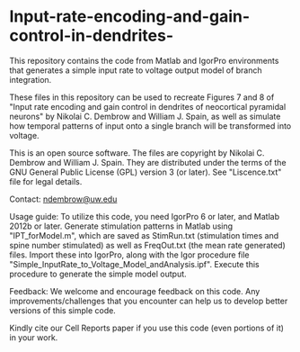 # Input-rate-encoding-and-gain-control-in-dendrites-
This repository contains the code from Matlab and IgorPro environments that generates a simple input rate to voltage output model of branch integration.

These files in this repository can be used to recreate Figures 7 and 8 of "Input rate encoding and gain control in dendrites of neocortical pyramidal neurons" by Nikolai C. Dembrow and William J. Spain, as well as simulate how temporal patterns of input onto a single branch will be transformed into voltage.


This is an open source software. The files are copyright by Nikolai C. Dembrow and William J. Spain. They are distributed under the terms of the GNU General Public License (GPL) version 3 (or later). See "Liscence.txt" file for legal details.

Contact: ndembrow@uw.edu

Usage guide:
To utilize this code, you need IgorPro 6 or later, and Matlab 2012b or later. Generate stimulation patterns in Matlab using "IPT_forModel.m", which are saved as StimRun.txt (stimulation times and spine number stimulated) as well as FreqOut.txt (the mean rate generated) files. Import these into IgorPro, along with the Igor procedure file "Simple_InputRate_to_Voltage_Model_andAnalysis.ipf". Execute this procedure to generate the simple model output.


Feedback:
We welcome and encourage feedback on this code. Any improvements/challenges that you encounter can help us to develop better versions of this simple code.

Kindly cite our Cell Reports paper if you use this code (even portions of it) in your work.



